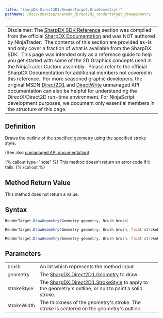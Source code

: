```yaml
---
title: "SharpDX.Direct2D1.RenderTarget.DrawGeometry()"
pathName: /docs/desktop/sharpdx_direct2d1_rendertarget_drawgeometry
---
```


|  |
| --- |
| Disclaimer: The [SharpDX SDK Reference](/docs/desktop/sharpdx_sdk_reference) section was compiled from the official [SharpDX Documentation](http://sharpdx.org/) and was NOT authored by NinjaTrader.  The contents of this section are provided as-is and only cover a fraction of what is available from the SharpDX SDK.  This page was intended only as a reference guide to help you get started with some of the 2D Graphics concepts used in the NinjaTrader.Custom assembly.  Please refer to the official SharpDX Documentation for additional members not covered in this reference.  For more seasoned graphic developers, the original MSDN [Direct2D1](https://msdn.microsoft.com/en-us/library/windows/desktop/dd370990.aspx) and [DirectWrite](https://msdn.microsoft.com/en-us/library/windows/desktop/dd368038.aspx) unmanaged API documentation can also be helpful for understanding the DirectX/Direct2D run-time environment. For NinjaScript development purposes, we document only essential members in the structure of this page. |

## Definition

Draws the outline of the specified geometry using the specified stroke style.

(See also [unmanaged API documentation](http://msdn.microsoft.com/en-us/library/dd371890.aspx))

{% callout type="note" %}
This method doesn't return an error code if it fails.
{% /callout %}

## Method Return Value

This method does not return a value.

## Syntax

```csharp
RenderTarget.DrawGeometry(Geometry geometry, Brush brush)
```

```csharp
RenderTarget.DrawGeometry(Geometry geometry, Brush brush, float strokeWidth)
```

```csharp
RenderTarget.DrawGeometry(Geometry geometry, Brush brush, float strokeWidth, StrokeStyle strokeStyle)
```

## Parameters

|  |  |
| --- | --- |
| brush | An int which represents the method input |
| geometry | The [SharpDX.Direct2D1.Geometry](/docs/desktop/sharpdx_direct2d1_pathgeometry) to draw |
| strokeStyle | The [SharpDX.Direct2D1.StrokeStyle](/docs/desktop/sharpdx_direct2d1_strokestyle) to apply to the geometry's outline, or null to paint a solid stroke. |
| strokeWidth | The thickness of the geometry's stroke. The stroke is centered on the geometry's outline. |
